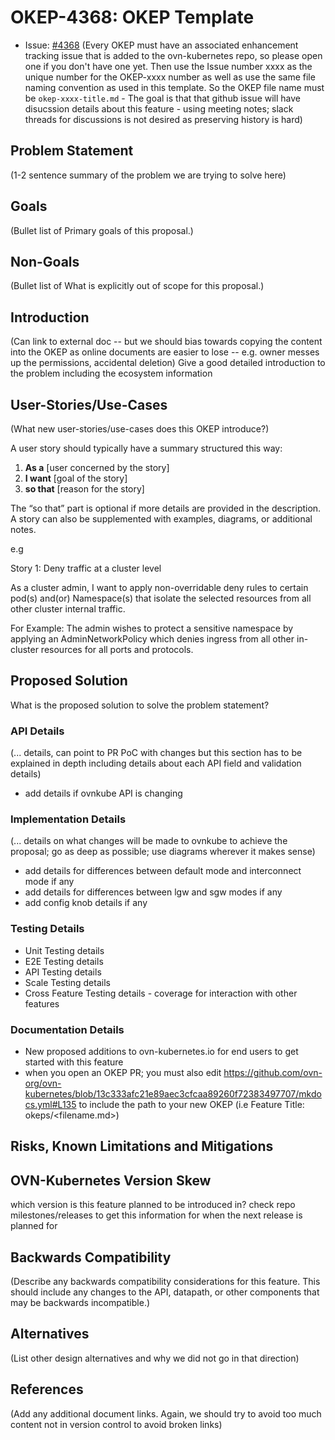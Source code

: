# OKEP-4368: OKEP Template

* Issue: [#4368](https://github.com/ovn-org/ovn-kubernetes/issues/4368)
(Every OKEP must have an associated enhancement tracking issue that is
added to the ovn-kubernetes repo, so please open one if you don't have one
yet. Then use the Issue number xxxx as the unique number for the OKEP-xxxx
number as well as use the same file naming convention as used in this template.
So the OKEP file name must be `okep-xxxx-title.md` - The goal is that that
github issue will have disucssion details about this feature - using meeting
notes; slack threads for discussions is not desired as preserving history is
hard)

## Problem Statement

(1-2 sentence summary of the problem we are trying to solve here)

## Goals

(Bullet list of Primary goals of this proposal.)

## Non-Goals

(Bullet list of What is explicitly out of scope for this proposal.)

## Introduction

(Can link to external doc -- but we should bias towards copying
the content into the OKEP as online documents are easier to lose
-- e.g. owner messes up the permissions, accidental deletion)
Give a good detailed introduction to the problem including the
ecosystem information

## User-Stories/Use-Cases

(What new user-stories/use-cases does this OKEP introduce?)

A user story should typically have a summary structured this way:

1. **As a** [user concerned by the story]
2. **I want** [goal of the story]
3. **so that** [reason for the story]

The “so that” part is optional if more details are provided in the description.
A story can also be supplemented with examples, diagrams, or additional notes.

e.g

Story 1: Deny traffic at a cluster level

As a cluster admin, I want to apply non-overridable deny rules to certain pod(s)
and(or) Namespace(s) that isolate the selected resources from all other cluster
internal traffic.

For Example: The admin wishes to protect a sensitive namespace by applying an
AdminNetworkPolicy which denies ingress from all other in-cluster resources
for all ports and protocols.

## Proposed Solution

What is the proposed solution to solve the problem statement?

### API Details

(... details, can point to PR PoC with changes but this section has to be
explained in depth including details about each API field and validation
details)

* add details if ovnkube API is changing

### Implementation Details

(... details on what changes will be made to ovnkube to achieve the
proposal; go as deep as possible; use diagrams wherever it makes sense)

* add details for differences between default mode and interconnect mode if any
* add details for differences between lgw and sgw modes if any
* add config knob details if any

### Testing Details

* Unit Testing details
* E2E Testing details
* API Testing details
* Scale Testing details
* Cross Feature Testing details - coverage for interaction with other features

### Documentation Details

* New proposed additions to ovn-kubernetes.io for end users
to get started with this feature
* when you open an OKEP PR; you must also edit
https://github.com/ovn-org/ovn-kubernetes/blob/13c333afc21e89aec3cfcaa89260f72383497707/mkdocs.yml#L135
to include the path to your new OKEP (i.e Feature Title: okeps/<filename.md>)

## Risks, Known Limitations and Mitigations

## OVN-Kubernetes Version Skew

which version is this feature planned to be introduced in?
check repo milestones/releases to get this information for
when the next release is planned for

## Backwards Compatibility

(Describe any backwards compatibility considerations for this feature.
This should include any changes to the API, datapath, or other components
that may be backwards incompatible.)

## Alternatives

(List other design alternatives and why we did not go in that
direction)

## References

(Add any additional document links. Again, we should try to avoid
too much content not in version control to avoid broken links)
